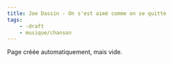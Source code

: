 ```yaml
---
title: Joe Dassin - On s'est aimé comme on se quitte
tags:
    - -draft
    - musique/chanson
---
```


Page créée automatiquement, mais vide.
